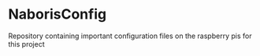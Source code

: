# NaborisConfig
Repository containing important configuration files on the raspberry pis for this project
